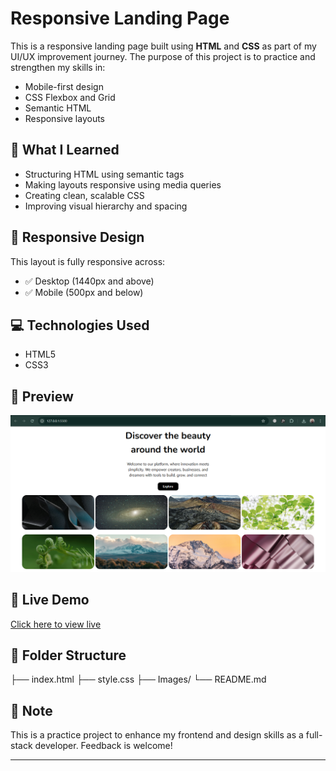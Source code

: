 # Responsive Landing Page

This is a responsive landing page built using **HTML** and **CSS** as part of my UI/UX improvement journey. The purpose of this project is to practice and strengthen my skills in:

- Mobile-first design
- CSS Flexbox and Grid
- Semantic HTML
- Responsive layouts

## 🧠 What I Learned

- Structuring HTML using semantic tags
- Making layouts responsive using media queries
- Creating clean, scalable CSS
- Improving visual hierarchy and spacing

## 📱 Responsive Design

This layout is fully responsive across:

- ✅ Desktop (1440px and above)
- ✅ Mobile (500px and below)

## 💻 Technologies Used

- HTML5
- CSS3

## 📸 Preview

![Landing Page Screenshot](./Images/Page%20Preview.png) 

## 🔗 Live Demo

[Click here to view live](https://your-github-username.github.io/your-repo-name)

## 📂 Folder Structure

├── index.html
├── style.css
├── Images/
└── README.md



## 📌 Note

This is a practice project to enhance my frontend and design skills as a full-stack developer. Feedback is welcome!

---

